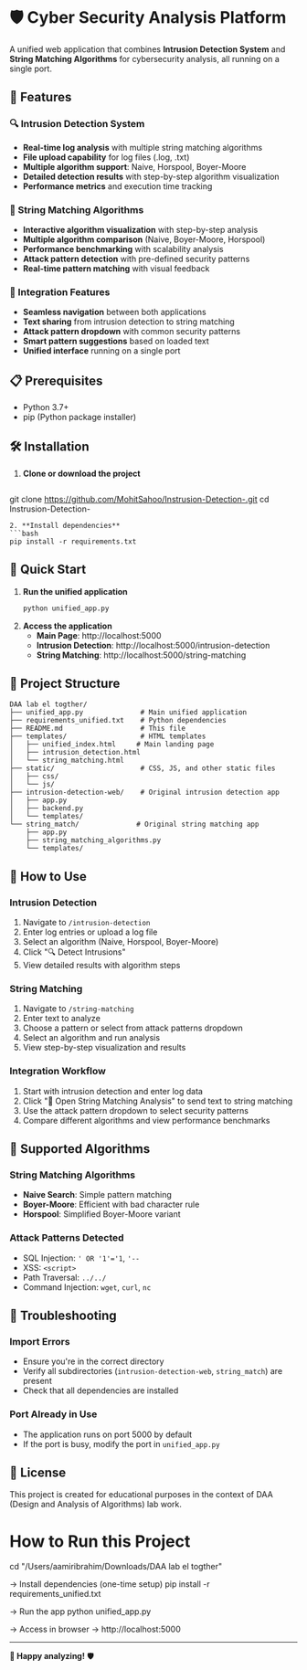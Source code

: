 # 🛡️ Cyber Security Analysis Platform

A unified web application that combines **Intrusion Detection System** and **String Matching Algorithms** for cybersecurity analysis, all running on a single port.

## 🚀 Features

### 🔍 Intrusion Detection System

- **Real-time log analysis** with multiple string matching algorithms
- **File upload capability** for log files (.log, .txt)
- **Multiple algorithm support**: Naive, Horspool, Boyer-Moore
- **Detailed detection results** with step-by-step algorithm visualization
- **Performance metrics** and execution time tracking

### 🔗 String Matching Algorithms

- **Interactive algorithm visualization** with step-by-step analysis
- **Multiple algorithm comparison** (Naive, Boyer-Moore, Horspool)
- **Performance benchmarking** with scalability analysis
- **Attack pattern detection** with pre-defined security patterns
- **Real-time pattern matching** with visual feedback

### 🔄 Integration Features

- **Seamless navigation** between both applications
- **Text sharing** from intrusion detection to string matching
- **Attack pattern dropdown** with common security patterns
- **Smart pattern suggestions** based on loaded text
- **Unified interface** running on a single port

## 📋 Prerequisites

- Python 3.7+
- pip (Python package installer)

## 🛠️ Installation

1. **Clone or download the project**
   ```bash
  git clone https://github.com/MohitSahoo/Instrusion-Detection-.git
  cd Instrusion-Detection-
   ```
2. **Install dependencies**
   ```bash
   pip install -r requirements.txt
   ```

## 🚀 Quick Start

1. **Run the unified application**
   ```bash
   python unified_app.py
   ```
2. **Access the application**
   - **Main Page**: http://localhost:5000
   - **Intrusion Detection**: http://localhost:5000/intrusion-detection
   - **String Matching**: http://localhost:5000/string-matching

## 📁 Project Structure

```
DAA lab el togther/
├── unified_app.py              # Main unified application
├── requirements_unified.txt    # Python dependencies
├── README.md                   # This file
├── templates/                  # HTML templates
│   ├── unified_index.html     # Main landing page
│   ├── intrusion_detection.html
│   └── string_matching.html
├── static/                     # CSS, JS, and other static files
│   ├── css/
│   └── js/
├── intrusion-detection-web/    # Original intrusion detection app
│   ├── app.py
│   ├── backend.py
│   └── templates/
└── string_match/              # Original string matching app
    ├── app.py
    ├── string_matching_algorithms.py
    └── templates/
```

## 🎯 How to Use

### Intrusion Detection

1. Navigate to `/intrusion-detection`
2. Enter log entries or upload a log file
3. Select an algorithm (Naive, Horspool, Boyer-Moore)
4. Click "🔍 Detect Intrusions"
5. View detailed results with algorithm steps

### String Matching

1. Navigate to `/string-matching`
2. Enter text to analyze
3. Choose a pattern or select from attack patterns dropdown
4. Select an algorithm and run analysis
5. View step-by-step visualization and results

### Integration Workflow

1. Start with intrusion detection and enter log data
2. Click "🔗 Open String Matching Analysis" to send text to string matching
3. Use the attack pattern dropdown to select security patterns
4. Compare different algorithms and view performance benchmarks

## 🔧 Supported Algorithms

### String Matching Algorithms

- **Naive Search**: Simple pattern matching
- **Boyer-Moore**: Efficient with bad character rule
- **Horspool**: Simplified Boyer-Moore variant

### Attack Patterns Detected

- SQL Injection: `' OR '1'='1`, `'--`
- XSS: `<script>`
- Path Traversal: `../../`
- Command Injection: `wget`, `curl`, `nc`

## 🔧 Troubleshooting

### Import Errors

- Ensure you're in the correct directory
- Verify all subdirectories (`intrusion-detection-web`, `string_match`) are present
- Check that all dependencies are installed

### Port Already in Use

- The application runs on port 5000 by default
- If the port is busy, modify the port in `unified_app.py`

## 📝 License

This project is created for educational purposes in the context of DAA (Design and Analysis of Algorithms) lab work.

# How to Run this Project

cd "/Users/aamiribrahim/Downloads/DAA lab el togther"

-> Install dependencies (one-time setup)
pip install -r requirements_unified.txt

-> Run the app
python unified_app.py

-> Access in browser
-> http://localhost:5000

---

**🚀 Happy analyzing!** 🛡️
